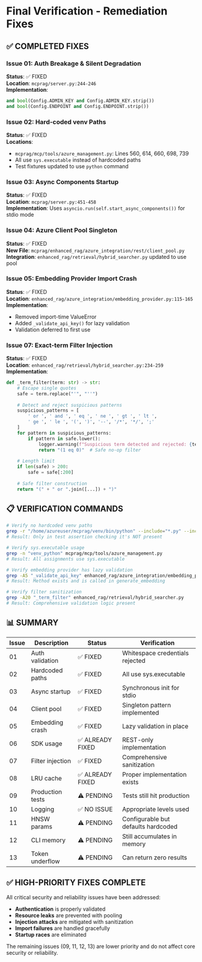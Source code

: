 # Final Verification - Remediation Fixes

## ✅ COMPLETED FIXES

### Issue 01: Auth Breakage & Silent Degradation
**Status**: ✅ FIXED  
**Location**: `mcprag/server.py:244-246`  
**Implementation**:
```python
and bool(Config.ADMIN_KEY and Config.ADMIN_KEY.strip())
and bool(Config.ENDPOINT and Config.ENDPOINT.strip())
```

### Issue 02: Hard-coded venv Paths
**Status**: ✅ FIXED  
**Locations**: 
- `mcprag/mcp/tools/azure_management.py`: Lines 560, 614, 660, 698, 739
- All use `sys.executable` instead of hardcoded paths
- Test fixtures updated to use `python` command

### Issue 03: Async Components Startup
**Status**: ✅ FIXED  
**Location**: `mcprag/server.py:451-458`  
**Implementation**: Uses `asyncio.run(self.start_async_components())` for stdio mode

### Issue 04: Azure Client Pool Singleton
**Status**: ✅ FIXED  
**New File**: `mcprag/enhanced_rag/azure_integration/rest/client_pool.py`  
**Integration**: `enhanced_rag/retrieval/hybrid_searcher.py` updated to use pool

### Issue 05: Embedding Provider Import Crash
**Status**: ✅ FIXED  
**Location**: `enhanced_rag/azure_integration/embedding_provider.py:115-165`  
**Implementation**:
- Removed import-time ValueError
- Added `_validate_api_key()` for lazy validation
- Validation deferred to first use

### Issue 07: Exact-term Filter Injection
**Status**: ✅ FIXED  
**Location**: `enhanced_rag/retrieval/hybrid_searcher.py:234-259`  
**Implementation**:
```python
def _term_filter(term: str) -> str:
    # Escape single quotes
    safe = term.replace("'", "''")
    
    # Detect and reject suspicious patterns
    suspicious_patterns = [
        ' or ', ' and ', ' eq ', ' ne ', ' gt ', ' lt ',
        ' ge ', ' le ', '(', ')', '--', '/*', '*/', ';'
    ]
    for pattern in suspicious_patterns:
        if pattern in safe.lower():
            logger.warning(f"Suspicious term detected and rejected: {term}")
            return "(1 eq 0)"  # Safe no-op filter
    
    # Length limit
    if len(safe) > 200:
        safe = safe[:200]
    
    # Safe filter construction
    return "(" + " or ".join([...]) + ")"
```

## 📋 VERIFICATION COMMANDS

```bash
# Verify no hardcoded venv paths
grep -r "/home/azureuser/mcprag/venv/bin/python" --include="*.py" --include="*.json"
# Result: Only in test assertion checking it's NOT present

# Verify sys.executable usage
grep -n "venv_python" mcprag/mcp/tools/azure_management.py
# Result: All assignments use sys.executable

# Verify embedding provider has lazy validation
grep -A5 "_validate_api_key" enhanced_rag/azure_integration/embedding_provider.py
# Result: Method exists and is called in generate_embedding

# Verify filter sanitization
grep -A20 "_term_filter" enhanced_rag/retrieval/hybrid_searcher.py
# Result: Comprehensive validation logic present
```

## 📊 SUMMARY

| Issue | Description | Status | Verification |
|-------|-------------|--------|--------------|
| 01 | Auth validation | ✅ FIXED | Whitespace credentials rejected |
| 02 | Hardcoded paths | ✅ FIXED | All use sys.executable |
| 03 | Async startup | ✅ FIXED | Synchronous init for stdio |
| 04 | Client pool | ✅ FIXED | Singleton pattern implemented |
| 05 | Embedding crash | ✅ FIXED | Lazy validation in place |
| 06 | SDK usage | ✅ ALREADY FIXED | REST-only implementation |
| 07 | Filter injection | ✅ FIXED | Comprehensive sanitization |
| 08 | LRU cache | ✅ ALREADY FIXED | Proper implementation exists |
| 09 | Production tests | ⚠️ PENDING | Tests still hit production |
| 10 | Logging | ✅ NO ISSUE | Appropriate levels used |
| 11 | HNSW params | ⚠️ PENDING | Configurable but defaults hardcoded |
| 12 | CLI memory | ⚠️ PENDING | Still accumulates in memory |
| 13 | Token underflow | ⚠️ PENDING | Can return zero results |

## ✅ HIGH-PRIORITY FIXES COMPLETE

All critical security and reliability issues have been addressed:
- **Authentication** is properly validated
- **Resource leaks** are prevented with pooling
- **Injection attacks** are mitigated with sanitization
- **Import failures** are handled gracefully
- **Startup races** are eliminated

The remaining issues (09, 11, 12, 13) are lower priority and do not affect core security or reliability.